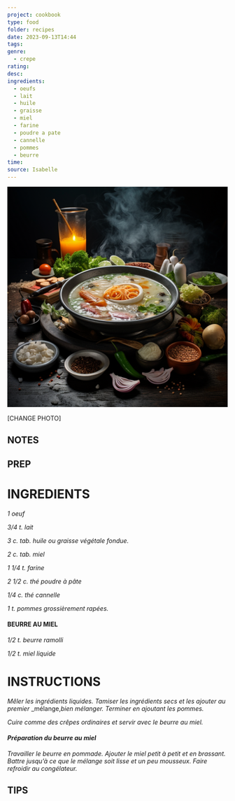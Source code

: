 ```yaml
---
project: cookbook
type: food
folder: recipes
date: 2023-09-13T14:44
tags: 
genre:
  - crepe
rating: 
desc: 
ingredients:
  - oeufs
  - lait
  - huile
  - graisse
  - miel
  - farine
  - poudre a pate
  - cannelle
  - pommes
  - beurre
time: 
source: Isabelle
---
```


![IMAGE](_default.png)


[CHANGE PHOTO]


## NOTES




## PREP


# INGREDIENTS

_1 oeuf_

_3/4 t. lait_

_3 c. tab. huile ou graisse végétale fondue._

_2 c. tab. miel_

_1 1/4 t. farine_

_2 1/2 c. thé poudre à pâte_

_1/4 c. thé cannelle_

_1 t. pommes grossièrement rapées._


#### BEURRE AU MIEL

_1/2 t. beurre ramolli_

_1/2 t. miel liquide_




# INSTRUCTIONS

_Mêler les ingrédients liquides. Tamiser les_
_ingrédients secs et les ajouter au premier_
_mélange,_bien mélanger. Terminer en ajoutant_
_les pommes._

_Cuire comme des crêpes ordinaires et servir_
_avec le beurre au miel._

#### _Préparation du beurre au miel_

_Travailler le beurre en pommade. Ajouter le_
_miel petit à petit et en brassant. Battre jusqu’à_
_ce que le mélange soit lisse et un peu_
_mousseux. Faire refroidir au congélateur._




## TIPS



